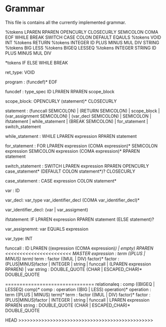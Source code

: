 # Grammar

This file is contains all the currently implemented grammar.

%tokens LPAREN RPAREN OPENCURLY CLOSECURLY SEMICOLON COMA EOF WHILE BREAK SWITCH CASE COLON DEFAULT EQAULS
%tokens VOID INT
%tokens RETURN
%tokens INTEGER ID PLUS MINUS MUL DIV STRING
%tokens BIG LESS
%tokens BIGEQ LESSEQ
%tokens INTEGER STRING ID PLUS MINUS MUL DIV


*tokens IF ELSE WHILE BREAK

ret_type: VOID

program : (funcdef)* EOF

funcdef : type_spec ID LPAREN RPAREN scope_block

scope_block: OPENCURLY (statement)* CLOSECURLY

statement : (funccall SEMICOLON)
            | (RETURN SEMICOLON)
            | scope_block
            | (var_assignment SEMICOLON)
            | (var_decl SEMICOLON)
            | SEMICOLON
            | ifstatement
            | while_statement
            | (BREAK SEMICOLON)
            | for_statement
            | switch_statement

while_statement : WHILE LPAREN expression RPAREN statement

for_statement : FOR LPAREN expression (COMA expression)* SEMICOLON expression SEMICOLON expression (COMA expression)*
RPAREN statement

switch_statement : SWITCH LPAREN expression RPAREN OPENCURLY case_statement* (DEFAULT COLON statement*)? CLOSECURLY

case_statement : CASE expression COLON statement*


var : ID

var_decl: var_type var_identifier_decl (COMA var_identifier_decl)*

var_identifier_decl: (var | var_assigment)

ifstatement: IF LPAREN expression RPAREN statement (ELSE statement)?

var_assignemnt: var EQUALS expression


var_type: INT

funccall : ID LPAREN ((expression (COMA expression)*) | empty) RPAREN
<<<<<<<<<<<<<<<<<<<<<<< MASTER
expression   : term ((PLUS | MINUS) term)*
term   : factor ((MUL | DIV) factor)*
factor :(PLUS|MINUS)factor | INTEGER |  string | funccall | (LPAREN expression RPAREN) | var
string : DOUBLE_QUOTE (CHAR | ESCAPED_CHAR)* DOUBLE_QUOTE

===============================
relationaleq : comp ((BIGEQ | LESSEQ) comp)*
comp : operation ((BIG | LESS) operation)*
operation : term ((PLUS | MINUS) term)*
term   : factor ((MUL | DIV) factor)*
factor :(PLUS|MINUS)factor | INTEGER |  string | funccall | LPAREN expression RPAREN
string : DOUBLE_QUOTE (CHAR | ESCAPED_CHAR)* DOUBLE_QUOTE

HEAD >>>>>>>>>>>>>>>>>>>>>>>>>>>>>>>>>>>>>>>>>>>>>>>